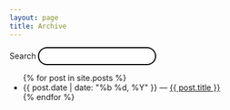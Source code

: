 ```yaml
---
layout: page
title: Archive
---
```


<script src="/js/lunr.min.js"></script>
<script src="/js/jquery.min.js"></script>
<script src="/js/search.js"></script>
<style type="text/css">
#search_box{
  border:2px solid black;
  border-radius: 90px;
  padding:0.5em 1em;
}
#search_button {
  display: none;
}
</style>
<form action="get" id="site_search">
  <label for="search_box">Search  </label><input type="text" id="search_box">
  <input type="submit" value="search" id="search_button">
</form>

<ul id="search_results"></ul>
<ul>
{% for post in site.posts %}
  <li>
    {{ post.date | date: "%b %d, %Y"  }} &mdash; <a href="{{ post.url }}">{{ post.title }}</a>
  </li>
{% endfor %}
</ul>
